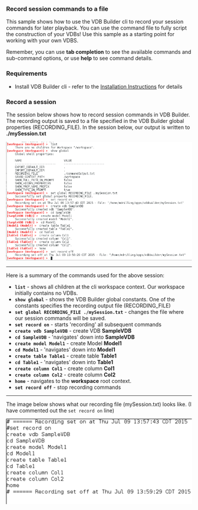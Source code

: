 ### Record session commands to a file

This sample shows how to use the VDB Builder cli to record your session commands for later playback.  You can use the command file to fully script the construction of your VDBs!  Use this sample as a starting point for working with your own VDBS.

Remember, you can use __tab completion__ to see the available commands and sub-command options, or use __help__ to see command details.


### Requirements

* Install VDB Builder cli - refer to the [Installation Instructions](install-cli.md) for details


### Record a session

The session below shows how to record session commands in VDB Builder.  The recording output is saved to a file specified in the VDB Builder global properties (RECORDING_FILE).  In the session below, our output is written to __./mySession.txt__

![Import VDB Session](img/cli-record-session.png)

---
Here is a summary of the commands used for the above session:

* __`list`__ - shows all children at the cli workspace context.  Our workspace initially contains no VDBs.
* __`show global`__ - shows the VDB Builder global constants.  One of the constants specifies the recording output file (RECORDING_FILE)
* __`set global RECORDING_FILE ./mySession.txt`__ - changes the file where our session commands will be saved.
* __`set record on`__ - starts 'recording' all subsequent commands 
* __`create vdb SampleVDB`__ - create VDB __SampleVDB__ 
* __`cd SampleVDB`__ - 'navigates' down into __SampleVDB__ 
* __`create model Model1`__ - create Model __Model1__ 
* __`cd Model1`__ - 'navigates' down into __Model1__ 
* __`create table Table1`__ - create table __Table1__ 
* __`cd Table1`__ - 'navigates' down into __Table1__ 
* __`create column Col1`__ - create column __Col1__ 
* __`create column Col2`__ - create column __Col2__ 
* __`home`__ - navigates to the __workspace__ root context.
* __`set record off`__ - stop recording commands 

---

The image below shows what our recording file (mySession.txt) looks like.  (I have commented out the `set record on` line)

![Command File](img/cli-record-command-file.png)

